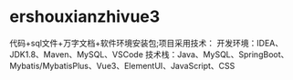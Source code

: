 # ershouxianzhivue3
代码+sql文件+万字文档+软件环境安装包;项目采用技术： 开发环境：IDEA、JDK1.8、Maven、MySQL、VSCode 技术栈：Java、MySQL、SpringBoot、Mybatis/MybatisPlus、Vue3、ElementUI、JavaScript、CSS
